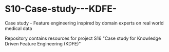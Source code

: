 # S10-Case-study---KDFE-
Case study - Feature engineering inspired by domain experts on real world medical data

Repository contains resources for project S16 "Case study for Knowledge Driven Feature Engineering (KDFE)"   
